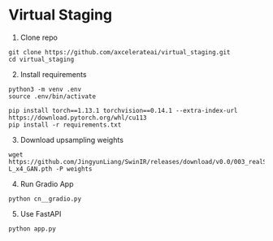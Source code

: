 # Virtual Staging

1. Clone repo

```
git clone https://github.com/axcelerateai/virtual_staging.git
cd virtual_staging
```

2. Install requirements
```
python3 -m venv .env
source .env/bin/activate

pip install torch==1.13.1 torchvision==0.14.1 --extra-index-url https://download.pytorch.org/whl/cu113
pip install -r requirements.txt
```

3. Download upsampling weights

```
wget https://github.com/JingyunLiang/SwinIR/releases/download/v0.0/003_realSR_BSRGAN_DFOWMFC_s64w8_SwinIR-L_x4_GAN.pth -P weights
```

4. Run Gradio App

```
python cn__gradio.py
```

5. Use FastAPI

```
python app.py
```